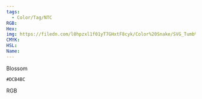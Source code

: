 ```yaml
---
tags:
  - Color/Tag/NTC
RGB:
Hex:
img: https://filedn.com/l0hpzxl1f01yT7GHxtF8cyk/Color%20Snake/SVG_Tumb%20Mass%20No%20Name/DCB4BC.svg
CMYK:
HSL:
Name:
---
```

Blossom
```palette
#DCB4BC
```
RGB
